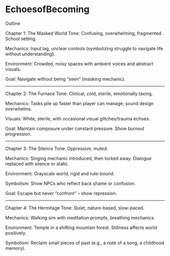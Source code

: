 # EchoesofBecoming 

Outline

 Chapter 1: The Masked World 
Tone: Confusing, overwhelming, fragmented. School setting.

Mechanics: Input lag, unclear controls (symbolizing struggle to navigate life without understanding).

Environment: Crowded, noisy spaces with ambient voices and abstract visuals.

Goal: Navigate without being “seen” (masking mechanic).
__________________________________________________________________________
Chapter 2: The Furnace 
Tone: Clinical, cold, sterile, emotionally taxing.

Mechanics: Tasks pile up faster than player can manage; sound design overwhelms.

Visuals: White, sterile, with occasional visual glitches/trauma echoes.

Goal: Maintain composure under constant pressure. Show burnout progression.
__________________________________________________________________________
Chapter 3: The Silence 
Tone: Oppressive, muted.

Mechanics: Singing mechanic introduced, then locked away. Dialogue replaced with silence or static.

Environment: Grayscale world, rigid and rule-bound.

Symbolism: Show NPCs who reflect back shame or confusion.

Goal: Escape but never “confront” – show repression.
______________________________________________________________________
Chapter 4: The Hermitage 
Tone: Quiet, nature-based, slow-paced.

Mechanics: Walking sim with meditation prompts, breathing mechanics.

Environment: Temple in a shifting mountain forest. Stillness affects world positively.

Symbolism: Reclaim small pieces of past (e.g., a note of a song, a childhood memory).
